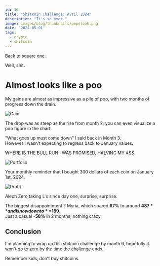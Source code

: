 ```yaml
---
id: 16
title: "Shitcoin Challenge: Avril 2024"
description: "It's so over."
image: images/blog/thumbnails/pepelook.png
date: "2024-05-01"
tags:
  - crypto
  - shitcoin
---
```


Back to square one.

Well, shit.

# Almost looks like a poo

My gains are almost as impressive as a pile of poo, with two months of progress
down the drain.

![Gain](/images/blog/16-chart.png)

The drop was as steep as the rise from month 2; you can even visualize a poo
figure in the chart.

"What goes up must come down" I said back in Month 3. \
However I wasn't expecting to regress back to January values.

WHERE IS THE BULL RUN I WAS PROMISED, HALVING MY ASS.

![Portfolio](/images/blog/16-portfolio.png)

Your monthly reminder that I bought 300 dollars of each coin on January
1st, 2024.

![Profit](/images/blog/16-profit.png)

Aleph Zero taking L's since day one, surprise, surprise.

The biggest disappointment ? Myria, which soared **67%** to around **$487** and
is now down to **$189**. \
Just a casual **-58%** in 2 months, nothing crazy.

## Conclusion

I'm planning to wrap up this shitcoin challenge by month 6, hopefully it won't
go to zero by the time the challenge ends.

Remember kids, don't buy shitcoins.
